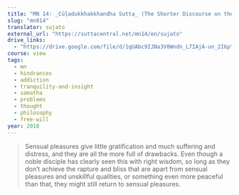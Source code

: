 ```yaml
---
title: "MN 14: _Cūḷadukkhakkhandha Sutta_ (The Shorter Discourse on the Mass of Suffering)"
slug: "mn014"
translator: sujato
external_url: "https://suttacentral.net/mn14/en/sujato"
drive_links:
  - "https://drive.google.com/file/d/1qUAbc9IJNa3V0Wndn_L7IAjA-un_2I6p"
course: view
tags:
  - mn
  - hindrances
  - addiction
  - tranquility-and-insight
  - samatha
  - problems
  - thought
  - philosophy
  - free-will
year: 2018
---
```


> Sensual pleasures give little gratification and much suffering and distress, and they are all the more full of drawbacks. Even though a noble disciple has clearly seen this with right wisdom, so long as they don’t achieve the rapture and bliss that are apart from sensual pleasures and unskillful qualities, or something even more peaceful than that, they might still return to sensual pleasures.
